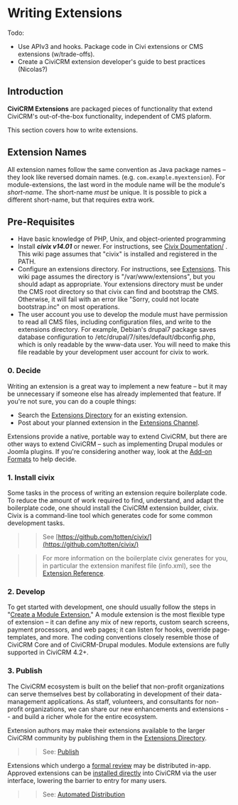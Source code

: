 # Writing Extensions

Todo:

- Use APIv3 and hooks. Package code in Civi extensions or CMS extensions (w/trade-offs).
- Create a CiviCRM extension developer's guide to best practices (Nicolas?)

## Introduction

**CiviCRM Extensions** are packaged pieces of functionality that extend
CiviCRM's out-of-the-box functionality, independent of CMS plaform.

This section covers how to write extensions.

## Extension Names

All extension names follow the same convention as Java package names – they
look like reversed domain names. (e.g.  `com.example.myextension`). For
module-extensions, the last word in the module name will be the module's
*short-name*. The short-name *must* be unique. It is possible to pick a
different short-name, but that requires extra work.

## Pre-Requisites

-   Have basic knowledge of PHP, Unix, and object-oriented programming
-   Install ***civix v14.01*** or newer. For instructions, see
    [Civix Doumentation/](/extensions/civix.md/)
    . This wiki page assumes that "civix" is installed and registered in
    the PATH.
-   Configure an extensions directory. For instructions, see
    [Extensions](/extensions/index.md).
    This wiki page assumes the directory is "/var/www/extensions", but
    you should adapt as appropriate.
     Your extensions directory must be under the CMS root directory so
    that civix can find and bootstrap the CMS. Otherwise, it will fail
    with an error like "Sorry, could not locate bootstrap.inc" on most
    operations.
-   The user account you use to develop the module must have permission
    to read all CMS files, including configuration files, and write to
    the extensions directory.
     For example, Debian's drupal7 package saves database configuration
    to /etc/drupal/7/sites/default/dbconfig.php, which is only readable
    by the www-data user. You will need to make this file readable by
    your development user account for civix to work.

### 0. Decide
Writing an extension is a great way to implement a new feature – but it may be
unnecessary if someone else has already implemented that feature. If you're not
sure, you can do a couple things:
- Search the [Extensions Directory](http://civicrm.org/extensions) for an existing extension.
- Post about your planned extension in the [Extensions Channel](https://chat.civicrm.org/civicrm/channels/extensions).

Extensions provide a native, portable way to extend CiviCRM, but there are
other ways to extend CiviCRM – such as implementing Drupal modules or Joomla
plugins. If you're considering another way, look at the
[Add-on Formats](/extensions/packaging.md)
to help decide.

### 1. Install civix
Some tasks in the process of writing an extension require boilerplate code. To
reduce the amount of work required to find, understand, and adapt the
boilerplate code, one should install the CiviCRM extension builder, civix.
Civix is a command-line tool which generates code for some common development
tasks.

>> See [https://github.com/totten/civix/](https://github.com/totten/civix/)

>> For more information on the boilerplate civix generates for you, in
   particular the extension manifest file (info.xml), see the [Extension
   Reference](/extensions/index.md).

### 2. Develop
To get started with development, one should usually follow the steps in
"[Create a Module
Extension.](/extensions/civix.md#generate-module)"
A module extension is the most flexible type of extension – it can define any
mix of new reports, custom search screens, payment processors, and web pages;
it can listen for hooks, override page-templates, and more. The coding
conventions closely resemble those of CiviCRM Core and of CiviCRM-Drupal
modules. Module extensions are fully supported in CiviCRM 4.2+.

### 3. Publish
The CiviCRM ecosystem is built on the belief that non-profit organizations can
serve themselves best by collaborating in development of their data-management
applications. As staff, volunteers, and consultants for non-profit organizations,
we can share our new enhancements and extensions -- and build a richer whole for
the entire ecosystem.

Extension authors may make their extensions available to the larger CiviCRM
community by publishing them in the [Extensions Directory](https://civicrm.org/extensions).
>> See: [Publish](/extensions/publish.md)

Extensions which undergo a [formal review](/extensions/lifecycle.md#formal-review) may be
distributed in-app. Approved extensions can be [installed
directly](https://docs.civicrm.org/user/en/master/introduction/extensions/#installing-extensions)
into CiviCRM via the user interface, lowering the barrier to entry for many users.
>> See: [Automated Distribution](/extensions/publish.md#automated-distribution)
